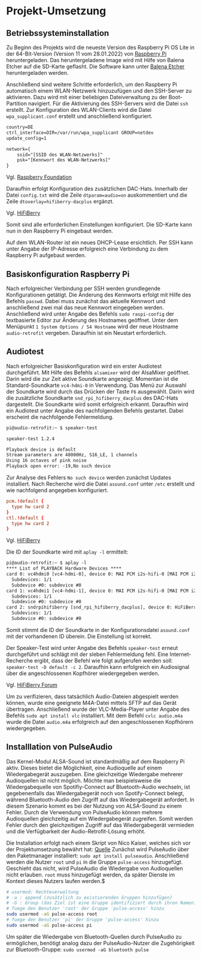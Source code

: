 # Projekt-Umsetzung

## Betriebssysteminstallation

Zu Beginn des Projekts wird die neueste Version des Raspberry Pi OS Lite in der 64-Bit-Version (Version 11 vom 28.01.2022) von [Raspberry Pi](https://www.raspberrypi.com/software/operating-systems/) heruntergeladen.
Das heruntergeladene Image wird mit Hilfe von Balena Etcher auf die SD-Karte geflasht. Die Software kann unter [Balena Etcher](https://www.balena.io/etcher/) heruntergeladen werden.

Anschließend sind weitere Schritte erforderlich, um den Raspberry Pi automatisch einem WLAN-Netzwerk hinzuzufügen und den SSH-Server zu aktivieren.
Dazu wird mit einer beliebigen Dateiverwaltung zu der Boot-Partition navigiert.
Für die Aktivierung des SSH-Servers wird die Datei ``ssh`` erstellt.
Zur Konfiguration des WLAN-Clients wird die Datei ``wpa_supplicant.conf`` erstellt und anschließend konfiguriert.

```txt
country=DE
ctrl_interface=DIR=/var/run/wpa_supplicant GROUP=netdev
update_config=1

network={
    ssid="[SSID des WLAN-Netzwerks]"
    psk="[Kennwort des WLAN-Netzwerks]"
}
```

Vgl. [Raspberry Foundation](https://www.raspberrypi.com/documentation/computers/configuration.html#setting-up-a-headless-raspberry-pi)

Daraufhin erfolgt Konfiguration des zusätzlichen DAC-Hats. Innerhalb der Datei ``config.txt`` wird die Zeile ``dtparam=audio=on`` auskommentiert und die Zeile ``dtoverlay=hifiberry-dacplus`` ergänzt.

Vgl. [HiFiBerry](https://www.hifiberry.com/docs/data-sheets/datasheet-dac2-pro/)

Somit sind alle erforderlichen Einstellungen konfiguriert. Die SD-Karte kann nun in den Raspberry Pi eingebaut werden.

Auf dem WLAN-Router ist ein neues DHCP-Lease ersichtlich. Per SSH kann unter Angabe der IP-Adresse erfolgreich eine Verbindung zu dem Raspberry Pi aufgebaut werden.

## Basiskonfiguration Raspberry Pi

Nach erfolgreicher Verbindung per SSH werden grundlegende Konfigurationen getätigt.
Die Änderung des Kennworts erfolgt mit Hilfe des Befehls ``passwd``.
Dabei muss zunächst das aktuelle Kennwort und anschließend zwei mal das neue Kennwort eingegeben werden.
Anschließend wird unter Angabe des Befehls ``sudo raspi-config`` der textbasierte Editor zur Änderung des Hostnames geöffnet. Unter dem Menüpunkt ``1 System Options / S4 Hostname`` wird der neue Hostname ``audio-retrofit`` vergeben.
Daraufhin ist ein Neustart erforderlich.

## Audiotest

Nach erfolgreicher Basiskonfiguration wird ein erster Audiotest durchgeführt.
Mit Hilfe des Befehls ``alsamixer`` wird der AlsaMixer geöffnet.
Darin wird die zur Zeit aktive Soundkarte angezeigt.
Momentan ist die Standard-Soundkarte ``vc4-hdmi-0`` in Verwendung.
Das Menü zur Auswahl der Soundkarte wird durch das Drücken der Taste ``F6`` ausgewählt.
Darin wird die zusätzliche Soundkarte ``snd_rpi_hifiberry_dacplus`` des DAC-Hats dargestellt.
Die Soundkarte wird somit erfolgreich erkannt.
Daraufhin wird ein Audiotest unter Angabe des nachfolgenden Befehls gestartet. Dabei erscheint die nachfolgende Fehlermeldung.

```txt
pi@audio-retrofit:~ $ speaker-test

speaker-test 1.2.4

Playback device is default
Stream parameters are 48000Hz, S16_LE, 1 channels
Using 16 octaves of pink noise
Playback open error: -19,No such device
```

Zur Analyse des Fehlers ``No such device`` werden zunächst Updates installiert. Nach Recherche wird die Datei ``asound.conf`` unter ``/etc`` erstellt und wie nachfolgend angegeben konfiguriert.

```conf
pcm.!default {
  type hw card 2
}
ctl.!default {
  type hw card 2
}
```

Vgl. [HiFiBerry](https://www.hifiberry.com/docs/software/configuring-linux-3-18-x/)

Die ID der Soundkarte wird mit ``aplay -l`` ermittelt:

```txt
pi@audio-retrofit:~ $ aplay -l
**** List of PLAYBACK Hardware Devices ****
card 0: vc4hdmi0 [vc4-hdmi-0], device 0: MAI PCM i2s-hifi-0 [MAI PCM i2s-hifi-0]
  Subdevices: 1/1
  Subdevice #0: subdevice #0
card 1: vc4hdmi1 [vc4-hdmi-1], device 0: MAI PCM i2s-hifi-0 [MAI PCM i2s-hifi-0]
  Subdevices: 1/1
  Subdevice #0: subdevice #0
card 2: sndrpihifiberry [snd_rpi_hifiberry_dacplus], device 0: HiFiBerry DAC+ Pro HiFi pcm512x-hifi-0 [HiFiBerry DAC+ Pro HiFi pcm512x-hifi-0]
  Subdevices: 1/1
  Subdevice #0: subdevice #0
```

Somit stimmt die ID der Soundkarte in der Konfigurationsdatei ``asound.conf`` mit der vorhandenen ID überein. Die Einstellung ist korrekt.

Der Speaker-Test wird unter Angabe des Befehls ``speaker-test`` erneut durchgeführt und schlägt mit der sleben Fehlermeldung fehl.
Eine Internet-Recherche ergibt, dass der Befehl wie folgt aufgerufen werden soll: ``speaker-test -D default -c 2``.
Daraufhin kann erfolgreich ein Audiosignal über die angeschlossenen Kopfhörer wiedergegeben werden.

Vgl. [HiFiBerry Forum](https://support.hifiberry.com/hc/en-us/community/posts/201495392-It-used-to-work-)

Um zu verifizieren, dass tatsächlich Audio-Dateien abgespielt werden können, wurde eine geeignete M4A-Datei mittels SFTP auf das Gerät übertragen.
Anschließend wurde der VLC-Media-Player unter Angabe des Befehls ``sudo apt install vlc`` installiert. Mit dem Befehl ``cvlc audio.m4a`` wurde die Datei ``audio.m4a`` erfolgreich auf den angeschlossenen Kopfhörern wiedergegeben.

## Installlation von PulseAudio

Das Kernel-Modul ALSA-Sound ist standardmäßig auf dem Raspberry Pi aktiv.
Dieses bietet die Möglichkeit, eine Audioquelle auf einem Wiedergabegerät auszugeben.
Eine gleichzeitige Wiedergabe mehrerer Audioquellen ist nicht möglich.
Möchte man beispielsweise die Wiedergabequelle von Spotifiy-Connect auf Bluetooth-Audio wechseln, ist gegebenenfalls das Wiedergabegerät noch von Spotify-Connect belegt, während Bluetooth-Audio den Zugriff auf das Wiedergabegerät anfordert.
In diesem Szenario kommt es bei der Nutzung von ALSA-Sound zu einem Fehler.
Durch die Verwendung von PulseAudio können mehrere Audioquellen gleichzeitig auf ein Wiedergabegerät zugreifen.
Somit werden Fehler durch den gleichzeitigen Zugriff auf das Wiedergabegerät vermieden und die Verfügbarkeit der Audio-Retrofit-Lösung erhöht.

Die Installation erfolgt nach einem Skript von Nico Kaiser, welches sich vor der Projektumsetzung bewährt hat: [Quelle](https://github.com/nicokaiser/rpi-audio-receiver/blob/main/install.sh)
Zunächst wird PulseAudio über den Paketmanager installiert: ``sudo apt install pulseaudio``.
Anschließend werden die Nutzer ``root`` und ``pi`` in die Gruppe ``pulse-access`` hinzugefügt.
Geschieht das nicht, wird PulseAudio die Wiedergabe von Audioquellen nicht erlauben.
``root`` muss hinzugefügt werden, da später Dienste im Kontext dieses Nutzers laufen werden.$

```bash
# usermod: Rechteverwaltung
# -a : append (zusätzlich zu existierenden Gruppen hinzufügen)
# -G : Group (das Ziel ist eine Gruppe identifiziert durch ihren Namen)
# fuege den Benutzer 'root' der Gruppe 'pulse-access' hinzu
sudo usermod -aG pulse-access root
# fuege den Benutzer 'pi' der Gruppe 'pulse-access' hinzu
sudo usermod -aG pulse-access pi 
```

Um später die Wiedergabe von Bluetooth-Quellen durch PulseAudio zu ermöglichen, benötigt analog dazu der PulseAudio-Nutzer die Zugehörigkeit zur Bluetooth-Gruppe: ``sudo usermod -aG bluetooth pulse``
